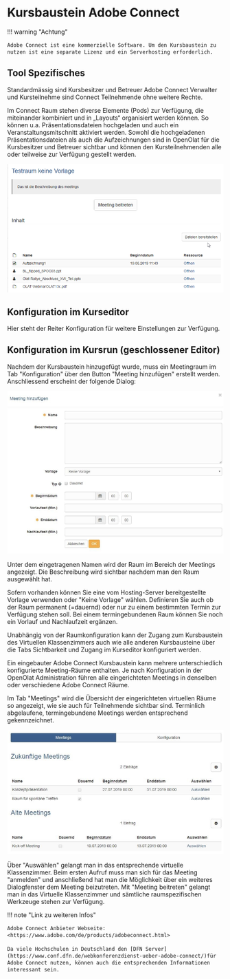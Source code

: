 # Kursbaustein Adobe Connect

!!! warning "Achtung"

    Adobe Connect ist eine kommerzielle Software. Um den Kursbaustein zu nutzen ist eine separate Lizenz und ein Serverhosting erforderlich.



## Tool Spezifisches

Standardmässig sind Kursbesitzer und Betreuer Adobe Connect Verwalter und
Kursteilnehme sind Connect Teilnehmende ohne weitere Rechte.

Im Connect Raum stehen diverse Elemente (Pods) zur Verfügung, die miteinander
kombiniert und in „Layouts“ organisiert werden können. So können u.a.
Präsentationsdateien hochgeladen und auch ein Veranstaltungsmitschnitt
aktiviert werden. Sowohl die hochgeladenen Präsentationsdateien als auch die
Aufzeichnungen sind in OpenOlat für die Kursbesitzer und Betreuer sichtbar und
können den Kursteilnehmenden alle oder teilweise zur Verfügung gestellt
werden.

![connect_aufzeichnung.png](assets/connect_aufzeichnung.png)  
## Konfiguration im Kurseditor

Hier steht der Reiter Konfiguration für weitere Einstellungen zur Verfügung. 

## Konfiguration im Kursrun (geschlossener Editor)

Nachdem der Kursbaustein hinzugefügt wurde, muss ein Meetingraum im Tab
"Konfiguration" über den Button "Meeting hinzufügen" erstellt werden.
Anschliessend erscheint der folgende Dialog:

![connect_meeting_hinzufugen.png](assets/connect_meeting_hinzufuegen.jpg)

Unter dem eingetragenen Namen wird der Raum im Bereich der Meetings angezeigt.
Die Beschreibung wird sichtbar nachdem man den Raum ausgewählt hat.

Sofern vorhanden können Sie eine vom Hosting-Server bereitgestellte Vorlage
verwenden oder "Keine Vorlage" wählen. Definieren Sie auch ob der Raum
permanent (=dauernd) oder nur zu einem bestimmten Termin zur Verfügung stehen
soll. Bei einem termingebundenen Raum können Sie noch ein Vorlauf und
Nachlaufzeit ergänzen.

Unabhängig von der Raumkonfiguration kann der Zugang zum Kursbaustein des
Virtuellen Klassenzimmers auch wie alle anderen Kursbausteine über  die Tabs
Sichtbarkeit und Zugang im Kurseditor konfiguriert werden.

Ein eingebauter Adobe Connect Kursbaustein kann mehrere unterschiedlich
konfigurierte Meeting-Räume enthalten. Je nach Konfiguration in der OpenOlat
Administration führen alle eingerichteten Meetings in denselben oder
verschiedene Adobe Connect Räume.

Im Tab "Meetings" wird die Übersicht der eingerichteten virtuellen Räume so
angezeigt, wie sie auch für Teilnehmende sichtbar sind. Terminlich
abgelaufene, termingebundene Meetings werden entsprechend gekennzeichnet.

![connect_meetings.png](assets/connect_meetings.jpg)

Über "Auswählen" gelangt man in das entsprechende virtuelle Klassenzimmer.
Beim ersten Aufruf muss man sich für das Meeting "anmelden" und anschließend
hat man die Möglichkeit über ein weiteres Dialogfenster dem Meeting
beizutreten. Mit "Meeting beitreten" gelangt man in das Virtuelle
Klassenzimmer und sämtliche raumspezifischen Werkzeuge stehen zur Verfügung.  
  
!!! note "Link zu weiteren Infos"

    Adobe Connect Anbieter Webseite: <https://www.adobe.com/de/products/adobeconnect.html>

    Da viele Hochschulen in Deutschland den [DFN Server](https://www.conf.dfn.de/webkonferenzdienst-ueber-adobe-connect/)für Adobe Connect nutzen, können auch die entsprechenden Informationen interessant sein.

